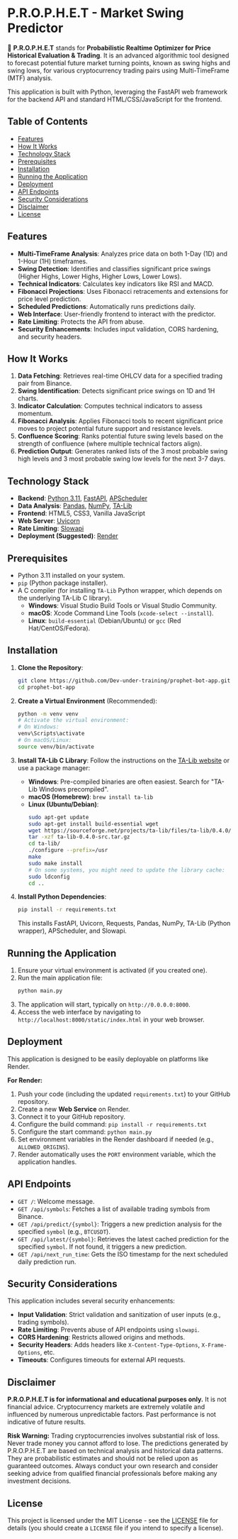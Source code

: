 # P.R.O.P.H.E.T - Market Swing Predictor

🔮 **P.R.O.P.H.E.T** stands for **Probabilistic Realtime Optimizer for Price Historical Evaluation & Trading**. It is an advanced algorithmic tool designed to forecast potential future market turning points, known as swing highs and swing lows, for various cryptocurrency trading pairs using Multi-TimeFrame (MTF) analysis.

This application is built with Python, leveraging the FastAPI web framework for the backend API and standard HTML/CSS/JavaScript for the frontend.

## Table of Contents

- [Features](#features)
- [How It Works](#how-it-works)
- [Technology Stack](#technology-stack)
- [Prerequisites](#prerequisites)
- [Installation](#installation)
- [Running the Application](#running-the-application)
- [Deployment](#deployment)
- [API Endpoints](#api-endpoints)
- [Security Considerations](#security-considerations)
- [Disclaimer](#disclaimer)
- [License](#license)

## Features

- **Multi-TimeFrame Analysis**: Analyzes price data on both 1-Day (1D) and 1-Hour (1H) timeframes.
- **Swing Detection**: Identifies and classifies significant price swings (Higher Highs, Lower Highs, Higher Lows, Lower Lows).
- **Technical Indicators**: Calculates key indicators like RSI and MACD.
- **Fibonacci Projections**: Uses Fibonacci retracements and extensions for price level prediction.
- **Scheduled Predictions**: Automatically runs predictions daily.
- **Web Interface**: User-friendly frontend to interact with the predictor.
- **Rate Limiting**: Protects the API from abuse.
- **Security Enhancements**: Includes input validation, CORS hardening, and security headers.

## How It Works

1.  **Data Fetching**: Retrieves real-time OHLCV data for a specified trading pair from Binance.
2.  **Swing Identification**: Detects significant price swings on 1D and 1H charts.
3.  **Indicator Calculation**: Computes technical indicators to assess momentum.
4.  **Fibonacci Analysis**: Applies Fibonacci tools to recent significant price moves to project potential future support and resistance levels.
5.  **Confluence Scoring**: Ranks potential future swing levels based on the strength of confluence (where multiple technical factors align).
6.  **Prediction Output**: Generates ranked lists of the 3 most probable swing high levels and 3 most probable swing low levels for the next 3-7 days.

## Technology Stack

- **Backend**: [Python 3.11](https://www.python.org/), [FastAPI](https://fastapi.tiangolo.com/), [APScheduler](https://apscheduler.readthedocs.io/)
- **Data Analysis**: [Pandas](https://pandas.pydata.org/), [NumPy](https://numpy.org/), [TA-Lib](https://ta-lib.org/)
- **Frontend**: HTML5, CSS3, Vanilla JavaScript
- **Web Server**: [Uvicorn](https://www.uvicorn.org/)
- **Rate Limiting**: [Slowapi](https://github.com/laurentS/slowapi)
- **Deployment (Suggested)**: [Render](https://render.com/)

## Prerequisites

- Python 3.11 installed on your system.
- `pip` (Python package installer).
- A C compiler (for installing `TA-Lib` Python wrapper, which depends on the underlying TA-Lib C library).
    - **Windows**: Visual Studio Build Tools or Visual Studio Community.
    - **macOS**: Xcode Command Line Tools (`xcode-select --install`).
    - **Linux**: `build-essential` (Debian/Ubuntu) or `gcc` (Red Hat/CentOS/Fedora).

## Installation

1.  **Clone the Repository**:
    ```bash
    git clone https://github.com/Dev-under-training/prophet-bot-app.git
    cd prophet-bot-app
    ```

2.  **Create a Virtual Environment** (Recommended):
    ```bash
    python -m venv venv
    # Activate the virtual environment:
    # On Windows:
    venv\Scripts\activate
    # On macOS/Linux:
    source venv/bin/activate
    ```

3.  **Install TA-Lib C Library**:
    Follow the instructions on the [TA-Lib website](https://ta-lib.org/hdr_dw.html) or use a package manager:
    - **Windows**: Pre-compiled binaries are often easiest. Search for "TA-Lib Windows precompiled".
    - **macOS (Homebrew)**: `brew install ta-lib`
    - **Linux (Ubuntu/Debian)**:
        ```bash
        sudo apt-get update
        sudo apt-get install build-essential wget
        wget https://sourceforge.net/projects/ta-lib/files/ta-lib/0.4.0/ta-lib-0.4.0-src.tar.gz
        tar -xzf ta-lib-0.4.0-src.tar.gz
        cd ta-lib/
        ./configure --prefix=/usr
        make
        sudo make install
        # On some systems, you might need to update the library cache:
        sudo ldconfig
        cd ..
        ```

4.  **Install Python Dependencies**:
    ```bash
    pip install -r requirements.txt
    ```
    This installs FastAPI, Uvicorn, Requests, Pandas, NumPy, TA-Lib (Python wrapper), APScheduler, and Slowapi.

## Running the Application

1.  Ensure your virtual environment is activated (if you created one).
2.  Run the main application file:
    ```bash
    python main.py
    ```
3.  The application will start, typically on `http://0.0.0.0:8000`.
4.  Access the web interface by navigating to `http://localhost:8000/static/index.html` in your web browser.

## Deployment

This application is designed to be easily deployable on platforms like Render.

**For Render:**

1.  Push your code (including the updated `requirements.txt`) to your GitHub repository.
2.  Create a new **Web Service** on Render.
3.  Connect it to your GitHub repository.
4.  Configure the build command: `pip install -r requirements.txt`
5.  Configure the start command: `python main.py`
6.  Set environment variables in the Render dashboard if needed (e.g., `ALLOWED_ORIGINS`).
7.  Render automatically uses the `PORT` environment variable, which the application handles.

## API Endpoints

- `GET /`: Welcome message.
- `GET /api/symbols`: Fetches a list of available trading symbols from Binance.
- `GET /api/predict/{symbol}`: Triggers a new prediction analysis for the specified `symbol` (e.g., `BTCUSDT`).
- `GET /api/latest/{symbol}`: Retrieves the latest cached prediction for the specified `symbol`. If not found, it triggers a new prediction.
- `GET /api/next_run_time`: Gets the ISO timestamp for the next scheduled daily prediction run.

## Security Considerations

This application includes several security enhancements:
- **Input Validation**: Strict validation and sanitization of user inputs (e.g., trading symbols).
- **Rate Limiting**: Prevents abuse of API endpoints using `slowapi`.
- **CORS Hardening**: Restricts allowed origins and methods.
- **Security Headers**: Adds headers like `X-Content-Type-Options`, `X-Frame-Options`, etc.
- **Timeouts**: Configures timeouts for external API requests.

## Disclaimer

**P.R.O.P.H.E.T is for informational and educational purposes only.** It is not financial advice. Cryptocurrency markets are extremely volatile and influenced by numerous unpredictable factors. Past performance is not indicative of future results.

**Risk Warning:** Trading cryptocurrencies involves substantial risk of loss. Never trade money you cannot afford to lose. The predictions generated by P.R.O.P.H.E.T are based on technical analysis and historical data patterns. They are probabilistic estimates and should not be relied upon as guaranteed outcomes. Always conduct your own research and consider seeking advice from qualified financial professionals before making any investment decisions.

## License

This project is licensed under the MIT License - see the [LICENSE](LICENSE) file for details (you should create a `LICENSE` file if you intend to specify a license).